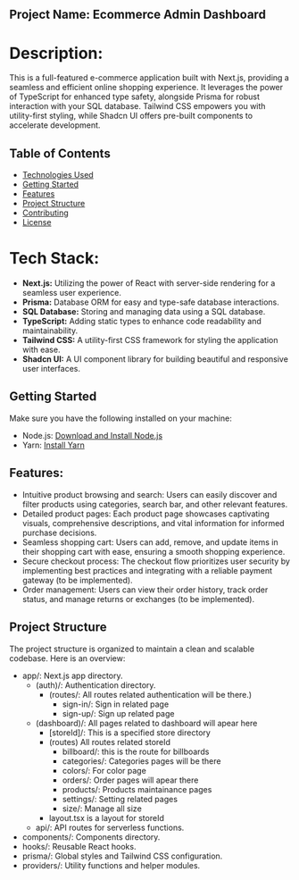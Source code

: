 ## Project Name: Ecommerce Admin Dashboard


# Description:

This is a full-featured e-commerce application built with Next.js, providing a seamless and efficient online shopping experience. It leverages the power of TypeScript for enhanced type safety, alongside Prisma for robust interaction with your SQL database. Tailwind CSS empowers you with utility-first styling, while Shadcn UI offers pre-built components to accelerate development.

## Table of Contents

- [Technologies Used](#technologies-used)
- [Getting Started](#getting-started)
- [Features](#features)
- [Project Structure](#project-structure)
- [Contributing](#contributing)
- [License](#license)


# Tech Stack:

- **Next.js:** Utilizing the power of React with server-side rendering for a seamless user experience.
- **Prisma:** Database ORM for easy and type-safe database interactions.
- **SQL Database:** Storing and managing data using a SQL database.
- **TypeScript:** Adding static types to enhance code readability and maintainability.
- **Tailwind CSS:** A utility-first CSS framework for styling the application with ease.
- **Shadcn UI:** A UI component library for building beautiful and responsive user interfaces.

## Getting Started

Make sure you have the following installed on your machine:

- Node.js: [Download and Install Node.js](https://nodejs.org/)
- Yarn: [Install Yarn](https://yarnpkg.com/getting-started/install)


## Features:

* Intuitive product browsing and search: Users can easily discover and filter products using categories, search bar, and other relevant features.
* Detailed product pages: Each product page showcases captivating visuals, comprehensive descriptions, and vital information for informed purchase decisions.
* Seamless shopping cart: Users can add, remove, and update items in their shopping cart with ease, ensuring a smooth shopping experience.
* Secure checkout process: The checkout flow prioritizes user security by implementing best practices and integrating with a reliable payment gateway (to be implemented).
* Order management: Users can view their order history, track order status, and manage returns or exchanges (to be implemented).

## Project Structure
The project structure is organized to maintain a clean and scalable codebase. Here is an overview:

* app/: Next.js app directory.
    * (auth)/: Authentication directory.
        * (routes/: All routes related authentication will be there.)
            * sign-in/: Sign in related page
            * sign-up/: Sign up related page
    * (dashboard)/: All pages related to dashboard will apear here
        * [storeId]/: This is a specified store directory
        * (routes) All routes related storeId 
            * billboard/: this is the route for billboards
            * categories/: Categories pages will be there
            * colors/: For color page 
            * orders/: Order pages will apear there
            * products/: Products maintainance pages
            * settings/: Setting related pages
            * size/: Manage all size
        * layout.tsx is a layout for storeId 
    * api/: API routes for serverless functions.
* components/: Components directory.
* hooks/: Reusable React hooks.
* prisma/: Global styles and Tailwind CSS configuration.
* providers/: Utility functions and helper modules.